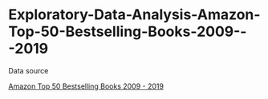 # Exploratory-Data-Analysis-Amazon-Top-50-Bestselling-Books-2009---2019

Data source

[Amazon Top 50 Bestselling Books 2009 - 2019](https://www.kaggle.com/datasets/sootersaalu/amazon-top-50-bestselling-books-2009-2019)
